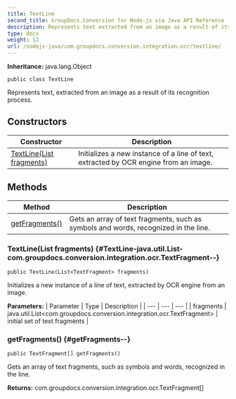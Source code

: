 ```yaml
---
title: TextLine
second_title: GroupDocs.Conversion for Node.js via Java API Reference
description: Represents text extracted from an image as a result of its recognition process.
type: docs
weight: 12
url: /nodejs-java/com.groupdocs.conversion.integration.ocr/textline/
---
```

**Inheritance:**
java.lang.Object
```
public class TextLine
```

Represents text, extracted from an image as a result of its recognition process.
## Constructors

| Constructor | Description |
| --- | --- |
| [TextLine(List<TextFragment> fragments)](#TextLine-java.util.List-com.groupdocs.conversion.integration.ocr.TextFragment--) | Initializes a new instance of a line of text, extracted by OCR engine from an image. |
## Methods

| Method | Description |
| --- | --- |
| [getFragments()](#getFragments--) | Gets an array of text fragments, such as symbols and words, recognized in the line. |
### TextLine(List<TextFragment> fragments) {#TextLine-java.util.List-com.groupdocs.conversion.integration.ocr.TextFragment--}
```
public TextLine(List<TextFragment> fragments)
```


Initializes a new instance of a line of text, extracted by OCR engine from an image.

**Parameters:**
| Parameter | Type | Description |
| --- | --- | --- |
| fragments | java.util.List<com.groupdocs.conversion.integration.ocr.TextFragment> | initial set of text fragments |

### getFragments() {#getFragments--}
```
public TextFragment[] getFragments()
```


Gets an array of text fragments, such as symbols and words, recognized in the line.

**Returns:**
com.groupdocs.conversion.integration.ocr.TextFragment[]
